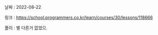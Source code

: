 날짜 : 2022-08-22

링크 : https://school.programmers.co.kr/learn/courses/30/lessons/118666

풀이 :
별 다른거 없었으.
